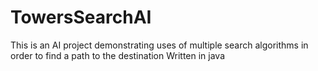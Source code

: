 # TowersSearchAI

This is an AI project demonstrating uses of multiple search algorithms in order to find a path to the destination
Written in java
